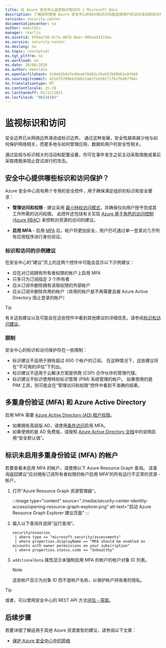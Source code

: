 ```yaml
---
title: 在 Azure 安全中心监视标识和访问 | Microsoft Docs
description: 了解如何使用 Azure 安全中心的标识和访问功能监视用户的访问活动和标识相关问题。
services: security-center
documentationcenter: na
author: memildin
manager: rkarlin
ms.assetid: 9f04e730-4cfa-4078-8eec-905a443133da
ms.service: security-center
ms.devlang: na
ms.topic: conceptual
ms.tgt_pltfrm: na
ms.workload: na
ms.date: 10/08/2020
ms.author: memildin
ms.openlocfilehash: 3c0dd2b4e7e48eeb76d82c26eb52b89b61e9f668
ms.sourcegitcommit: 431bf5709b433bb12ab1f2e591f1f61f6d87f66c
ms.translationtype: MT
ms.contentlocale: zh-CN
ms.lasthandoff: 01/12/2021
ms.locfileid: "98134103"
---
```

# <a name="monitor-identity-and-access"></a>监视标识和访问

安全边界已从网络边界演进成标识边界。 通过这种发展，安全性越来越少地与如何保护网络相关，而更多地与如何管理应用、数据和用户的安全性相关。

通过监视与标识相关的活动和配置设置，你可在事件发生之前主动采取措施或事后采取措施来阻止尝试进行的攻击。

## <a name="what-identity-and-access-safeguards-does-security-center-provide"></a>安全中心提供哪些标识和访问保护？ 

Azure 安全中心具有两个专用的安全控件，用于确保满足组织的标识和安全要求： 

 - **管理访问和权限** - 建议采用 [最小特权访问模式](/windows-server/identity/ad-ds/plan/security-best-practices/implementing-least-privilege-administrative-models)，并确保仅向用户授予完成其工作所需的访问权限。 此控件还包括有关实现 [Azure 基于角色的访问控制 (Azure RBAC)](../role-based-access-control/overview.md) 来控制对资源的访问的建议。
 
 - **启用 MFA** - 启用 [MFA](https://www.microsoft.com/security/business/identity/mfa) 后，帐户将更加安全，用户仍可通过单一登录对几乎所有应用程序进行身份验证。

### <a name="example-recommendations-for-identity-and-access"></a>标识和访问的示例建议

在安全中心的“建议”页上的这两个控件中可能会显示以下示例建议：

- 应在对订阅拥有所有者权限的帐户上启用 MFA
- 只多只为订阅指定 3 个所有者
- 应从订阅中删除拥有读取权限的外部帐户
- 应从订阅中删除弃用的帐户（弃用的帐户是不再需要且被 Azure Active Directory 阻止登录的帐户）

> [!TIP]
> 有关这些建议以及可能会在这些控件中看到其他建议的详细信息，请参阅[标识和访问建议](recommendations-reference.md#recs-identityandaccess)。

### <a name="limitations"></a>限制

安全中心的标识和访问保护存在一些限制：

- 标识建议不适用于拥有超过 600 个帐户的订阅。 在这种情况下，这些建议将在“不可用的评估”下列出。
- 标识建议不适用于云解决方案提供商 (CSP) 合作伙伴的管理代理。
- 标识建议不标识使用特权标识管理 (PIM) 系统管理的帐户。 如果使用的是 PIM 工具，则可能会在“管理访问和权限”控件中看到不准确的结果。

## <a name="multi-factor-authentication-mfa-and-azure-active-directory"></a>多重身份验证 (MFA) 和 Azure Active Directory 

启用 MFA 需要 [Azure Active Directory (AD) 租户权限](../active-directory/roles/permissions-reference.md)。

- 如果拥有高级版 AD，请使用[条件访问](../active-directory/conditional-access/concept-conditional-access-policy-common.md)启用 MFA。
- 如果使用的是 AD 免费版，请按照 [Azure Active Directory 文档](../active-directory/fundamentals/concept-fundamentals-security-defaults.md)中的说明启用“安全默认值”。

## <a name="identify-accounts-without-multi-factor-authentication-mfa-enabled"></a>标识未启用多重身份验证 (MFA) 的帐户

若要查看未启用 MFA 的帐户，请使用以下 Azure Resource Graph 查询。 该查询返回建议“应对拥有订阅所有者权限的帐户启用 MFA”的所有运行不正常的资源 - 帐户。 

1. 打开“Azure Resource Graph 资源管理器”。

    :::image type="content" source="./media/security-center-identity-access/opening-resource-graph-explorer.png" alt-text="启动 Azure Resource Graph Explorer 建议页面" :::

1. 输入以下查询并选择“运行查询”。

    ```kusto
    securityresources
     | where type == "microsoft.security/assessments"
     | where properties.displayName == "MFA should be enabled on accounts with owner permissions on your subscription"
     | where properties.status.code == "Unhealthy"
    ```

1. `additionalData` 属性显示未强制启用 MFA 的帐户的帐户对象 ID 列表。 

    > [!NOTE]
    > 这些帐户显示为对象 ID 而不是帐户名称，以保护帐户持有者的隐私。

> [!TIP]
> 或者，可以使用安全中心的 REST API 方法[评估 - 获取](/rest/api/securitycenter/assessments/get)。


## <a name="next-steps"></a>后续步骤
若要详细了解适用于其他 Azure 资源类型的建议，请参阅以下文章：

- [保护 Azure 安全中心中的网络](security-center-network-recommendations.md)